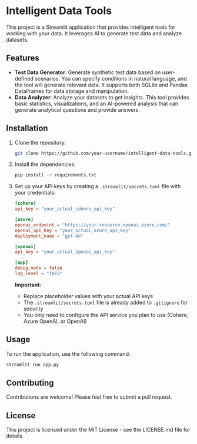# Intelligent Data Tools

This project is a Streamlit application that provides intelligent tools for working with your data. It leverages AI to generate test data and analyze datasets.

## Features

*   **Test Data Generator**: Generate synthetic test data based on user-defined scenarios. You can specify conditions in natural language, and the tool will generate relevant data. It supports both SQLite and Pandas DataFrames for data storage and manipulation.
*   **Data Analyzer**: Analyze your datasets to get insights. This tool provides basic statistics, visualizations, and an AI-powered analysis that can generate analytical questions and provide answers.

## Installation

1.  Clone the repository:
    ```bash
    git clone https://github.com/your-username/intelligent-data-tools.git
    ```
2.  Install the dependencies:
    ```bash
    pip install -r requirements.txt
    ```
3.  Set up your API keys by creating a `.streamlit/secrets.toml` file with your credentials:
    ```toml
    [cohere]
    api_key = "your_actual_cohere_api_key"
    
    [azure]
    openai_endpoint = "https://your-resource.openai.azure.com/"
    openai_api_key = "your_actual_azure_api_key"
    deployment_name = "gpt-4o"
    
    [openai]
    api_key = "your_actual_openai_api_key"
    
    [app]
    debug_mode = false
    log_level = "INFO"
    ```
    
    **Important:** 
    - Replace placeholder values with your actual API keys
    - The `.streamlit/secrets.toml` file is already added to `.gitignore` for security
    - You only need to configure the API service you plan to use (Cohere, Azure OpenAI, or OpenAI)

## Usage

To run the application, use the following command:

```bash
streamlit run app.py
```

## Contributing

Contributions are welcome! Please feel free to submit a pull request.

## License

This project is licensed under the MIT License - see the LICENSE.md file for details.

